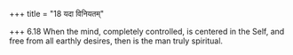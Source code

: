 +++
title = "18 यदा विनियतम्"

+++
6.18 When the mind, completely controlled, is centered in the Self, and
free from all earthly desires, then is the man truly spiritual.
